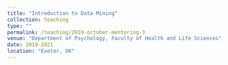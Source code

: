 ```yaml
---
title: "Introduction to Data Mining"
collection: teaching
type: ""
permalink: /teaching/2019-october-mentoring-3
venue: "Department of Psychology, Faculty of Health and Life Sciences"
date: 2019-2021
location: "Exeter, UK"
---
```



